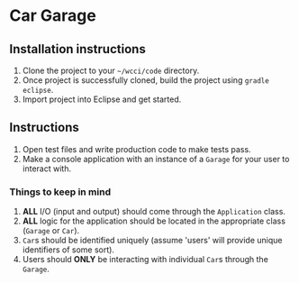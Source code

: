 # Car Garage

## Installation instructions

1. Clone the project to your `~/wcci/code` directory.
1. Once project is successfully cloned, build the project using `gradle eclipse`.
1. Import project into Eclipse and get started.

## Instructions

1. Open test files and write production code to make tests pass.
1. Make a console application with an instance of a `Garage` for your user to interact with.

### Things to keep in mind

1. **ALL** I/O (input and output) should come through the `Application` class.
1. **ALL** logic for the application should be located in the appropriate class (`Garage` or `Car`).
1. `Car`s should be identified uniquely (assume 'users' will provide unique identifiers of some sort).
1. Users should **ONLY** be interacting with individual `Car`s through the `Garage`.